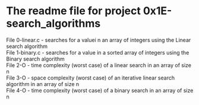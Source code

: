 # The readme file for project 0x1E-search_algorithms

File 0-linear.c - searches for a valuei n an array of integers using the Linear search algorithm  
File 1-binary.c - searches for a value in a sorted array of integers using the Binary search algorithm  
File 2-O - time complexity (worst case) of a linear search in an array
of size n  
File 3-O - space complexity (worst case) of an iterative linear search
algorithm in an array of size n  
File 4-O - time complexity (worst case) of a binary search in an array of size n
